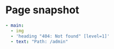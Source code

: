 # Page snapshot

```yaml
- main:
  - img
  - 'heading "404: Not found" [level=1]'
  - text: "Path: /admin"
```